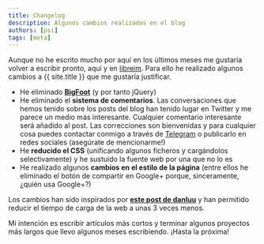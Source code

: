 ```yaml
---
title: Changelog
description: Algunos cambios realizados en el blog
authors: [psi]
tags: [meta]
---
```


Aunque no he escrito mucho por aquí en los últimos meses me gustaría volver a escribir pronto, aquí y en [libreim](https://libreim.github.io/blog). Para ello he realizado algunos cambios a {{ site.title }} que me gustaría justificar.

- He eliminado [**BigFoot**](http://www.bigfootjs.com) (y por tanto jQuery)
- He eliminado el **sistema de comentarios**. Las conversaciones que hemos tenido sobre los posts del blog han tenido lugar en Twitter y me parece un medio más interesante. Cualquier comentario interesante será añadido al post. Las correcciones son bienvenidas y para cualquier cosa puedes contactar conmigo a través de [Telegram](https://t.me/mx_psi) o publicarlo en redes sociales (asegúrate de mencionarme!)
- He **reducido el CSS** (unificando algunos ficheros y cargándolos selectivamente) y he sustuido la fuente web por una que no lo es
- He realizado algunos **cambios en el estilo de la página** (entre ellos he eliminado el botón de compartir en Google+ porque, sinceramente, ¿quién usa Google+?)

Los cambios han sido inspirados por [**este post de danluu**](https://danluu.com/web-bloat) y han permitido reducir el tiempo de carga de la web a unas 3 veces menos.

<!--Además, he hecho [una página personal]({{ site.authors.psi.link }}) para enlazar todo lo que escriba y todos los proyectos que haga. Algunas de las páginas y archivos que ahora mismo están aquí serán trasladadas a esa página (redireccionaré todo lo que Jekyll me permita).-->

Mi intención es escribir artículos más cortos y terminar algunos proyectos más largos que llevo algunos meses escribiendo. ¡Hasta la próxima!
